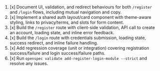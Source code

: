1. [x] Document UI, validation, and redirect behaviours for both `/register` and `/login` flows, including mutual navigation and copy.
2. [x] Implement a shared auth layout/card component with theme-aware styling, links to privacy/terms, and slots for form content.
3. [x] Build the `/register` route with client-side validation, API call to create an account, loading state, and inline error feedback.
4. [x] Build the `/login` route with credentials submission, loading state, success redirect, and inline failure handling.
5. [x] Add regression coverage (unit or integration) covering registration success/failure and login success/failure paths.
6. [x] Run `openspec validate add-register-login-module --strict` and resolve any issues.
